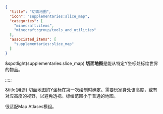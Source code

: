 ```json
{
  "title": "切面地图",
  "icon": "supplementaries:slice_map",
  "categories": [
    "minecraft:items",
    "minecraft:group/tools_and_utilities"
  ],
  "associated_items": [
    "supplementaries:slice_map"
  ]
}
```

&spotlight(supplementaries:slice_map)
**切面地图**是能从特定Y坐标处标绘世界的物品。

;;;;;

&title(用途)
切面地图的Y坐标在第一次绘制时确定。需要玩家身处该高度，或有对应高度的视野，以避免透视。标绘范围小于普通的地图。


很适配Map Atlases模组。
